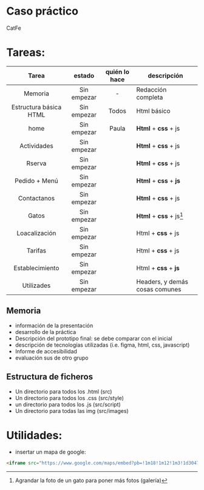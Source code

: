 # Caso práctico
CatFe

# Tareas: 

|   Tarea                |    estado   | quién lo hace |     descripción                    |
| :--------------------: | :---------: | :-----------: | ---------------------------------- |
| Memoria                | Sin empezar | -             | Redacción completa                 |
| Estructura básica HTML | Sin empezar | Todos         | Html básico                        |
| home                   | Sin empezar | Paula         | **Html** + **css** + js            |
| Actividades            | Sin empezar |               | **Html** + **css** + js            |
| Rserva                 | Sin empezar |               | **Html** + **css** + js            |
| Pedido + Menú          | Sin empezar |               | **Html** + **css** + **js**        |
| Contactanos            | Sin empezar |               | **Html** + **css** + js            |
| Gatos                  | Sin empezar |               | **Html** + **css** + js[^1]        | 
| Loacalización          | Sin empezar |               | Html + **css** + js                | 
| Tarifas                | Sin empezar |               | Html + **css** + js                | 
| Establecimiento        | Sin empezar |               | Html + **css** + **js**            | 
| Utilizades             | Sin empezar |               | Headers, y demás cosas comunes     |




[^1]: Agrandar la foto de un gato para poner más fotos (galería)


## Memoria
- información de la presentación
- desarrollo de la práctica 
- Descripción del prototipo final: se debe comparar con el inicial 
- descripción de tecnologías utilizadas (i.e. figma, html, css, javascript)
- Informe de accesibilidad
- evaluación sus de otro grupo 

## Estructura de ficheros 
- Un directorio para todos los .html (src)
- Un directorio para todos los .css (src/style)
- un directorio para todos los .js (src/script)
- Un directorio para todas las img (src/images)

# Utilidades: 
- insertar un mapa de google: 
```html
<iframe src="https://www.google.com/maps/embed?pb=!1m18!1m12!1m3!1d3047.4152684844107!2d-3.805155323390724!3d40.19982467147538!2m3!1f0!2f0!3f0!3m2!1i1024!2i768!4f13.1!3m3!1m2!1s0xd41f45dc575d2e1%3A0xc1ad5df43a09ea80!2sRestaurante%20El%20Torre%C3%B3n!5e0!3m2!1ses!2ses!4v1700735804122!5m2!1ses!2ses" width="600" height="450" style="border:0;" allowfullscreen="" loading="lazy" referrerpolicy="no-referrer-when-downgrade"></iframe>

```
